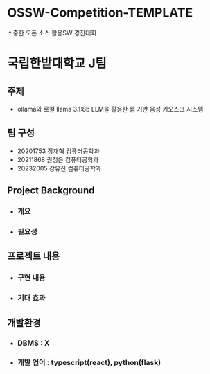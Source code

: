 # OSSW-Competition-TEMPLATE
소중한 오픈 소스 활용SW 경진대회 
# 국립한밭대학교 J팀

## 주제 
- ollama와 로컬 llama 3.1:8b LLM을 활용한 웹 기반 음성 키오스크 시스템
  
## 팀 구성 
- 20201753 장재혁 컴퓨터공학과
- 20211868 권정은 컴퓨터공학과
- 20232005 강유진 컴퓨터공학과

## Project Background
  - ### 개요
  - ### 필요성
    
## 프로젝트 내용
  - ### 구현 내용
  - ### 기대 효과

## 개발환경
  - ### DBMS : X
  - ### 개발 언어 : typescript(react), python(flask)